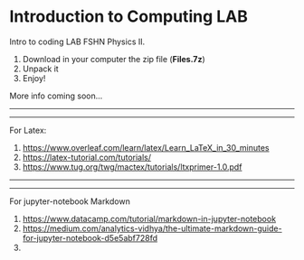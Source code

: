 # Introduction to Computing LAB

Intro to coding LAB FSHN Physics II.

1. Download in your computer the zip file (**Files.7z**)
2. Unpack it
3. Enjoy!

More info coming soon...

----
----

For Latex:
 1. https://www.overleaf.com/learn/latex/Learn_LaTeX_in_30_minutes
 2. https://latex-tutorial.com/tutorials/
 3. https://www.tug.org/twg/mactex/tutorials/ltxprimer-1.0.pdf


---
---

For jupyter-notebook Markdown
1. https://www.datacamp.com/tutorial/markdown-in-jupyter-notebook
2. https://medium.com/analytics-vidhya/the-ultimate-markdown-guide-for-jupyter-notebook-d5e5abf728fd
3. 
